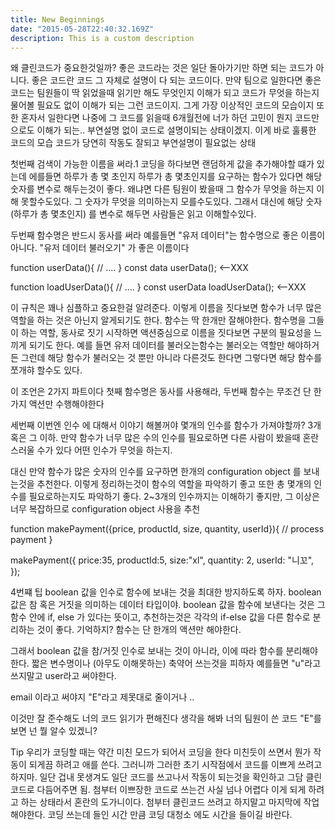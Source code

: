 ```yaml
---
title: New Beginnings
date: "2015-05-28T22:40:32.169Z"
description: This is a custom description
---
```


왜 클린코드가 중요한것일까?
좋은 코드라는 것은 일단 돌아가기만 하면 되는 코드가 아니다.
좋은 코드란 코드 그 자체로 설명이 다 되는 코드이다.
만약 팀으로 일한다면 좋은 코드는 팀원들이 딱 읽었을때 읽기만 해도 무엇인지 이해가 되고
코드가 무엇을 하는지 물어볼 필요도 없이 이해가 되는 그런 코드이지.
그게 가장 이상적인 코드의 모습이지
또한 혼자서 일한다면 나중에 그 코드를 읽을때 6개월전에 너가 하던 고민이 뭔지 코드만으로도 이해가 되는..
부연설명 없이 코드로 설명이되는 상태이겠지.
이게 바로 훌륭한 코드의 모습
코드가 당연히 작동도 잘되고 부연설명이 필요없는 상태

첫번째 검색이 가능한 이름을 써라.1
코딩을 하다보면 랜덤하게 값을 추가해야할 떄가 있는데 에를들면 하루가 총 몇 초인지
하루가 총 몇초인지를 요구하는 함수가 있다면 해당 숫자를 변수로 해두는것이 좋다.
왜냐면 다른 팀원이 봤을때 그 함수가 무엇을 하는지 이해 못할수도있다. 그 숫자가
무엇을 의미하는지 모를수도있다. 그래서 대신에 해당 숫자 (하루가 총 몇초인지) 를 변수로 해두면
사람들은 읽고 이해할수있다.

두번째 함수명은 반드시 동사를 써라
예를들면 "유저 데이터"는 함수명으로 좋은 이름이 아니다.
"유저 데이터 불러오기" 가 좋은 이름이다

function userData(){
// ....
}
const data userData(); <--XXX

function loadUserData(){
// ....
}
const userData loadUserData(); <--XXX

이 규칙은 꽤나 심플하고 중요한걸 알려준다.
이렇게 이름을 짓다보면 함수가 너무 많은 역할을 하는 것은 아닌지 알게되기도 한다.
함수는 딱 한개만 잘해야한다.
함수명을 그들이 하는 역할, 동사로 짓기 시작하면 액션중심으로 이름을 짓다보면
구분의 필요성을 느끼게 되기도 한다.
예를 들면 유저 데이터를 불러오는함수는 불러오는 역할만 해야하거든
그런데 해당 함수가 불러오는 것 뿐만 아니라 다른것도 한다면
그렇다면 해당 함수를 쪼개햐 할수도 있다.

이 조언은 2가지 파트이다
첫째 함수명은 동사를 사용해라,
두번째 함수는 무조건 단 한가지 액션만 수행해야한다

세번째
이번엔 인수 에 대해서 이야기 해볼꺼야
몇개의 인수를 함수가 가져야할까? 3개 혹은 그 이하.
만약 함수가 너무 많은 수의 인수를 필요로하면 다른 사람이 봤을때 혼란스러울 수가 있다
어떤 인수가 무엇을 하는지.

대신 만약 함수가 많은 숫자의 인수를 요구하면 한개의 configuration object 를 보내는것을 추천한다.
이렇게 정리하는것이 함수의 역할을 파악하기 좋고 또한 총 몇개의 인수를 필요로하는지도 파악하기 좋다.
2~3개의 인수까지는 이해하기 좋지만, 그 이상은 너무 복잡하므로 configuration object 사용을 추천

function makePayment({price, productId, size, quantity, userId}){
// process payment
}

makePayment({
price:35,
productId:5,
size:"xl",
quantity: 2,
userId: "니꼬",
});

4번쨰 팁
boolean 값을 인수로 함수에 보내는 것을 최대한 방지하도록 하자.
boolean 값은 참 혹은 거짓을 의미하는 데이터 타입이야.
boolean 값을 함수에 보낸다는 것은 그 함수 안에 if, else 가 있다는 뜻이고,
추천하는것은 각각의 if-else 값을 다른 함수로 분리하는 것이 좋다.
기억하지? 함수는 단 한개의 액션만 해야한다.

그래서 boolean 값을 참/거짓 인수로 보내는 것이 아니라,
이에 따라 함수를 분리해야한다.
짧은 변수명이나 (아무도 이해못하는) 축약어 쓰는것을 피하자
예를들면 "u"라고 쓰지말고 user라고 써야한다.

email 이라고 써야지 "E"라고 제못대로 줄이거나 ..

이것만 잘 준수해도 너의 코드 읽기가 편해진다
생각을 해봐 너의 팀원이 쓴 코드 "E"를 보면 넌 뭘 알수 있겠니?

Tip
우리가 코딩할 때는 약간 미친 모드가 되어서 코딩을 한다 미친듯이 쓰면서 뭔가 작동이 되게끔
하려고 애를 쓴다. 그러니까 그러한 초기 시작점에서 코드를 이쁘게 쓰려고 하지마.
일단 겁내 못생겨도 일단 코드를 쓰고나서 작동이 되는것을 확인하고 그담 클린 코드로
다듬어주면 됨. 첨부터 이쁘장한 코드로 쓰는건 사실 넘나 어렵다
이게 되게 하려고 하는 상태라서 혼란의 도가니이다.
첨부터 클린코드 쓰려고 하지말고 마지막에 작업해야한다.
코딩 쓰는데 들인 시간 만큼 코딩 대청소 에도 시간을 들이길 바란다.
